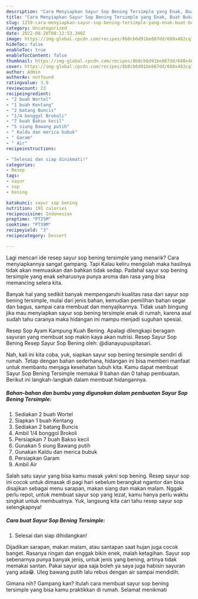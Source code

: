 ```yaml
---
description: "Cara Menyiapkan Sayur Sop Bening Tersimple yang Enak, Buat Buka Puasa Enak Banget"
title: "Cara Menyiapkan Sayur Sop Bening Tersimple yang Enak, Buat Buka Puasa Enak Banget"
slug: 1259-cara-menyiapkan-sayur-sop-bening-tersimple-yang-enak-buat-buka-puasa-enak-banget
category: Uncategorized
date: 2022-08-20T08:12:53.340Z
image: https://img-global.cpcdn.com/recipes/8b8cb6d91be867dd/680x482cq70/sayur-sop-bening-tersimple-foto-resep-utama.jpg
hideToc: false
enableToc: true
enableTocContent: false
thumbnail: https://img-global.cpcdn.com/recipes/8b8cb6d91be867dd/680x482cq70/sayur-sop-bening-tersimple-foto-resep-utama.jpg
cover: https://img-global.cpcdn.com/recipes/8b8cb6d91be867dd/680x482cq70/sayur-sop-bening-tersimple-foto-resep-utama.jpg
author: Admin
authorAv: notfound
ratingvalue: 3.9
reviewcount: 23
recipeingredient:
- "2 buah Wortel"
- "1 buah Kentang"
- "2 batang Buncis"
- "1/4 bonggol Brokoli"
- "7 buah Bakso kecil"
- "5 siung Bawang putih"
- " Kaldu dan merica bubuk"
- " Garam"
- " Air"
recipeinstructions:

- "Selesai dan siap dinikmati!"
categories:
- Resep
tags:
- sayur
- sop
- bening

katakunci: sayur sop bening 
nutrition: 191 calories
recipecuisine: Indonesian
preptime: "PT25M"
cooktime: "PT39M"
recipeyield: "3"
recipecategory: Dessert

---
```



Lagi mencari ide resep sayur sop bening tersimple yang menarik? Cara menyiapkannya sangat gampang. Tapi Kalau keliru mengolah maka hasilnya tidak akan memuaskan dan bahkan tidak sedap. Padahal sayur sop bening tersimple yang enak seharusnya punya aroma dan rasa yang bisa memancing selera kita.


Banyak hal yang sedikit banyak mempengaruhi kualitas rasa dari sayur sop bening tersimple, mulai dari jenis bahan, kemudian pemilihan bahan segar dan bagus, sampai cara membuat dan menyajikannya. Tidak usah bingung jika mau menyiapkan sayur sop bening tersimple enak di rumah, karena asal sudah tahu caranya maka hidangan ini mampu menjadi suguhan spesial.

Resep Sop Ayam Kampung Kuah Bening. Apalagi dilengkapi beragam sayuran yang membuat sop makin kaya akan nutrisi. Resep Sayur Sop Bening Resep Sayur Sop Bening oleh: @dianayupuspitasari.


Nah, kali ini kita coba, yuk, siapkan sayur sop bening tersimple sendiri di rumah. Tetap dengan bahan sederhana, hidangan ini bisa memberi manfaat untuk membantu menjaga kesehatan tubuh kita. Kamu dapat membuat Sayur Sop Bening Tersimple memakai 9 bahan dan 0 tahap pembuatan. Berikut ini langkah-langkah dalam membuat hidangannya.

<!--inarticleads1-->

##### Bahan-bahan dan bumbu yang digunakan dalam pembuatan Sayur Sop Bening Tersimple:

1. Sediakan 2 buah Wortel
1. Siapkan 1 buah Kentang
1. Sediakan 2 batang Buncis
1. Ambil 1/4 bonggol Brokoli
1. Persiapkan 7 buah Bakso kecil
1. Gunakan 5 siung Bawang putih
1. Gunakan  Kaldu dan merica bubuk
1. Persiapkan  Garam
1. Ambil  Air


Salah satu sayur yang bisa kamu masak yakni sop bening. Resep sayur sop ini cocok untuk dimasak di pagi hari sebelum berangkat ngantor dan bisa disajikan sebagai menu sarapan, makan siang dan makan malam. Nggak perlu repot, untuk membuat sayur sop yang lezat, kamu hanya perlu waktu singkat untuk membuatnya. Yuk, langsung kita cari tahu resep sayur sop selengkapnya! 

<!--inarticleads2-->

##### Cara buat Sayur Sop Bening Tersimple:


1. Selesai dan siap dihidangkan!

Dijadikan sarapan, makan malam, atau santapan saat hujan juga cocok banget. Rasanya ringan dan enggak bikin enek, malah ketagihan. Sayur sop sebenarnya punya banyak jenis, untuk jenis yang bening, artinya tidak memakai santan. Pakai sayur apa saja boleh ya saya juga habisin sayuran yang ada😁. Uleg bawang putih lalu rebus dengan air sampai mendidih. 

Gimana nih? Gampang kan? Itulah cara membuat sayur sop bening tersimple yang bisa kamu praktikkan di rumah. Selamat menikmati
